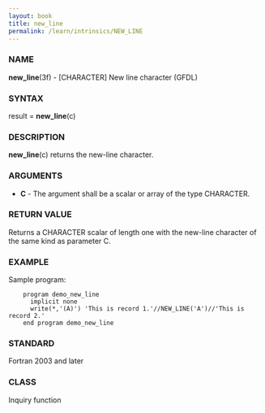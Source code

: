 ```yaml
---
layout: book
title: new_line
permalink: /learn/intrinsics/NEW_LINE
---
```

### NAME

__new\_line__(3f) - \[CHARACTER\] New line character
(GFDL)

### SYNTAX

result = __new\_line__(c)

### DESCRIPTION

__new\_line__(c) returns the new-line character.

### ARGUMENTS

  - __C__
    \- The argument shall be a scalar or array of the type CHARACTER.

### RETURN VALUE

Returns a CHARACTER scalar of length one with the new-line character of
the same kind as parameter C.

### EXAMPLE

Sample program:

```
    program demo_new_line
      implicit none
      write(*,'(A)') 'This is record 1.'//NEW_LINE('A')//'This is record 2.'
    end program demo_new_line
```

### STANDARD

Fortran 2003 and later

### CLASS

Inquiry function
